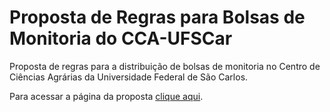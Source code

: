 **Proposta de Regras para Bolsas de Monitoria do CCA-UFSCar**
==============

Proposta de regras para a distribuição de bolsas de monitoria no Centro de Ciências Agrárias da Universidade Federal de São Carlos.

Para acessar a página da proposta [clique aqui](https://jocoteles.github.io/BolsasMonitoriaCCAUFSCar/).